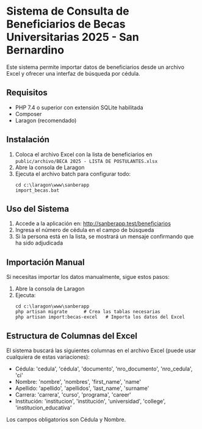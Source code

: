 # Sistema de Consulta de Beneficiarios de Becas Universitarias 2025 - San Bernardino

Este sistema permite importar datos de beneficiarios desde un archivo Excel y ofrecer una interfaz de búsqueda por cédula.

## Requisitos

- PHP 7.4 o superior con extensión SQLite habilitada
- Composer
- Laragon (recomendado)

## Instalación

1. Coloca el archivo Excel con la lista de beneficiarios en `public/archivo/BECA 2025 - LISTA DE POSTULANTES.xlsx`
2. Abre la consola de Laragon
3. Ejecuta el archivo batch para configurar todo:
   ```
   cd c:\laragon\www\sanberapp
   import_becas.bat
   ```

## Uso del Sistema

1. Accede a la aplicación en: http://sanberapp.test/beneficiarios
2. Ingresa el número de cédula en el campo de búsqueda
3. Si la persona está en la lista, se mostrará un mensaje confirmando que ha sido adjudicada

## Importación Manual

Si necesitas importar los datos manualmente, sigue estos pasos:

1. Abre la consola de Laragon
2. Ejecuta:
   ```
   cd c:\laragon\www\sanberapp
   php artisan migrate      # Crea las tablas necesarias
   php artisan import:becas-excel   # Importa los datos del Excel
   ```

## Estructura de Columnas del Excel

El sistema buscará las siguientes columnas en el archivo Excel (puede usar cualquiera de estas variaciones):

- Cédula: 'cedula', 'cédula', 'documento', 'nro_documento', 'nro_cedula', 'ci'
- Nombre: 'nombre', 'nombres', 'first_name', 'name'
- Apellido: 'apellido', 'apellidos', 'last_name', 'surname'
- Carrera: 'carrera', 'curso', 'programa', 'career'
- Institución: 'institucion', 'institución', 'universidad', 'college', 'institucion_educativa'

Los campos obligatorios son Cédula y Nombre.
